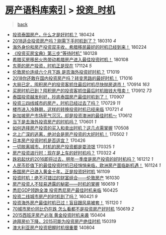 [房产语料库索引](../../README.md)  > [投资_时机](投资_时机.md)
====
> [back](../README.md)

- [投资泰国房产，什么才是好时机？](http://jkwz.applinzi.com/ittc/7095534925346505745.html#%E6%8A%95%E8%B5%84%E6%B3%B0%E5%9B%BD%E6%88%BF%E4%BA%A7%EF%BC%8C%E4%BB%80%E4%B9%88%E6%89%8D%E6%98%AF%E5%A5%BD%E6%97%B6%E6%9C%BA%EF%BC%9F) 180424  
- [2018适合投资房产吗？刚需下手时机到了？](http://jkwz.applinzi.com/ittc/7078841932396889098.html#2018%E9%80%82%E5%90%88%E6%8A%95%E8%B5%84%E6%88%BF%E4%BA%A7%E5%90%97%EF%BC%9F%E5%88%9A%E9%9C%80%E4%B8%8B%E6%89%8B%E6%97%B6%E6%9C%BA%E5%88%B0%E4%BA%86%EF%BC%9F) 180310 *4* 
- [海外身份和房产投资双丰收，希腊移民最好的时机已经到来！](http://jkwz.applinzi.com/ittc/7073711417851380753.html#%E6%B5%B7%E5%A4%96%E8%BA%AB%E4%BB%BD%E5%92%8C%E6%88%BF%E4%BA%A7%E6%8A%95%E8%B5%84%E5%8F%8C%E4%B8%B0%E6%94%B6%EF%BC%8C%E5%B8%8C%E8%85%8A%E7%A7%BB%E6%B0%91%E6%9C%80%E5%A5%BD%E7%9A%84%E6%97%B6%E6%9C%BA%E5%B7%B2%E7%BB%8F%E5%88%B0%E6%9D%A5%EF%BC%81) 180224  
- [《投资买房宝典》第三步“等待时机”](http://jkwz.applinzi.com/ittc/7063679541065548811.html#%E3%80%8A%E6%8A%95%E8%B5%84%E4%B9%B0%E6%88%BF%E5%AE%9D%E5%85%B8%E3%80%8B%E7%AC%AC%E4%B8%89%E6%AD%A5%E2%80%9C%E7%AD%89%E5%BE%85%E6%97%B6%E6%9C%BA%E2%80%9D) 180128  
- [希腊买房移民火热带动希腊房产进入最佳投资时机！](http://jkwz.applinzi.com/ittc/7056294018646803463.html#%E5%B8%8C%E8%85%8A%E4%B9%B0%E6%88%BF%E7%A7%BB%E6%B0%91%E7%81%AB%E7%83%AD%E5%B8%A6%E5%8A%A8%E5%B8%8C%E8%85%8A%E6%88%BF%E4%BA%A7%E8%BF%9B%E5%85%A5%E6%9C%80%E4%BD%B3%E6%8A%95%E8%B5%84%E6%97%B6%E6%9C%BA%EF%BC%81) 180108  
- [东莞的房产投资，时机正是现在](http://jkwz.applinzi.com/ittc/7039520982144910353.html#%E4%B8%9C%E8%8E%9E%E7%9A%84%E6%88%BF%E4%BA%A7%E6%8A%95%E8%B5%84%EF%BC%8C%E6%97%B6%E6%9C%BA%E6%AD%A3%E6%98%AF%E7%8E%B0%E5%9C%A8) 171124 *5* 
- [伦敦房价连续六个月下跌 是否海外投资好时机？](http://jkwz.applinzi.com/ittc/7026091745161511952.html#%E4%BC%A6%E6%95%A6%E6%88%BF%E4%BB%B7%E8%BF%9E%E7%BB%AD%E5%85%AD%E4%B8%AA%E6%9C%88%E4%B8%8B%E8%B7%8C+%E6%98%AF%E5%90%A6%E6%B5%B7%E5%A4%96%E6%8A%95%E8%B5%84%E5%A5%BD%E6%97%B6%E6%9C%BA%EF%BC%9F) 171019  
- [2018你还敢在国内投资房产吗？转变思路的最好时机！](http://jkwz.applinzi.com/ittc/7025076256461292561.html#2018%E4%BD%A0%E8%BF%98%E6%95%A2%E5%9C%A8%E5%9B%BD%E5%86%85%E6%8A%95%E8%B5%84%E6%88%BF%E4%BA%A7%E5%90%97%EF%BC%9F%E8%BD%AC%E5%8F%98%E6%80%9D%E8%B7%AF%E7%9A%84%E6%9C%80%E5%A5%BD%E6%97%B6%E6%9C%BA%EF%BC%81) 171016  
- [大局已定，囤积房产的投资客抓住最后时机尽快抛房退市！](http://jkwz.applinzi.com/ittc/7013139917398606864.html#%E5%A4%A7%E5%B1%80%E5%B7%B2%E5%AE%9A%EF%BC%8C%E5%9B%A4%E7%A7%AF%E6%88%BF%E4%BA%A7%E7%9A%84%E6%8A%95%E8%B5%84%E5%AE%A2%E6%8A%93%E4%BD%8F%E6%9C%80%E5%90%8E%E6%97%B6%E6%9C%BA%E5%B0%BD%E5%BF%AB%E6%8A%9B%E6%88%BF%E9%80%80%E5%B8%82%EF%BC%81) 170914 *163* 
- [买房时机已到？囤积房产的投资客抓住最后时机赔钱大甩卖！](http://jkwz.applinzi.com/ittc/7012388963162260497.html#%E4%B9%B0%E6%88%BF%E6%97%B6%E6%9C%BA%E5%B7%B2%E5%88%B0%EF%BC%9F%E5%9B%A4%E7%A7%AF%E6%88%BF%E4%BA%A7%E7%9A%84%E6%8A%95%E8%B5%84%E5%AE%A2%E6%8A%93%E4%BD%8F%E6%9C%80%E5%90%8E%E6%97%B6%E6%9C%BA%E8%B5%94%E9%92%B1%E5%A4%A7%E7%94%A9%E5%8D%96%EF%BC%81) 170912 *73* 
- [泰国投资越发利好，抄底泰国房产最佳时机到了！](http://jkwz.applinzi.com/ittc/7010519896163877905.html#%E6%B3%B0%E5%9B%BD%E6%8A%95%E8%B5%84%E8%B6%8A%E5%8F%91%E5%88%A9%E5%A5%BD%EF%BC%8C%E6%8A%84%E5%BA%95%E6%B3%B0%E5%9B%BD%E6%88%BF%E4%BA%A7%E6%9C%80%E4%BD%B3%E6%97%B6%E6%9C%BA%E5%88%B0%E4%BA%86%EF%BC%81) 170907  
- [投资三四线城市的房产，时机已经过去了吗？](http://jkwz.applinzi.com/ittc/6995659405012763664.html#%E6%8A%95%E8%B5%84%E4%B8%89%E5%9B%9B%E7%BA%BF%E5%9F%8E%E5%B8%82%E7%9A%84%E6%88%BF%E4%BA%A7%EF%BC%8C%E6%97%B6%E6%9C%BA%E5%B7%B2%E7%BB%8F%E8%BF%87%E5%8E%BB%E4%BA%86%E5%90%97%EF%BC%9F) 170729 *11* 
- [楼市进入冷静期，这样的转换投资时机已经来临](http://jkwz.applinzi.com/ittc/6992673482146841616.html#%E6%A5%BC%E5%B8%82%E8%BF%9B%E5%85%A5%E5%86%B7%E9%9D%99%E6%9C%9F%EF%BC%8C%E8%BF%99%E6%A0%B7%E7%9A%84%E8%BD%AC%E6%8D%A2%E6%8A%95%E8%B5%84%E6%97%B6%E6%9C%BA%E5%B7%B2%E7%BB%8F%E6%9D%A5%E4%B8%B4) 170721 *4* 
- [新加坡房产市场死气沉沉，却是投资澳洲的最佳时机～](http://jkwz.applinzi.com/ittc/6978137185835287556.html#%E6%96%B0%E5%8A%A0%E5%9D%A1%E6%88%BF%E4%BA%A7%E5%B8%82%E5%9C%BA%E6%AD%BB%E6%B0%94%E6%B2%89%E6%B2%89%EF%BC%8C%E5%8D%B4%E6%98%AF%E6%8A%95%E8%B5%84%E6%BE%B3%E6%B4%B2%E7%9A%84%E6%9C%80%E4%BD%B3%E6%97%B6%E6%9C%BA%EF%BD%9E) 170612  
- [当下是去海外投资房产的时机吗？](http://jkwz.applinzi.com/ittc/6974148097335624709.html#%E5%BD%93%E4%B8%8B%E6%98%AF%E5%8E%BB%E6%B5%B7%E5%A4%96%E6%8A%95%E8%B5%84%E6%88%BF%E4%BA%A7%E7%9A%84%E6%97%B6%E6%9C%BA%E5%90%97%EF%BC%9F) 170601 *1* 
- [如何选择房产投资的买入和卖出时机？这几点需掌握](http://jkwz.applinzi.com/ittc/6965373906142626820.html#%E5%A6%82%E4%BD%95%E9%80%89%E6%8B%A9%E6%88%BF%E4%BA%A7%E6%8A%95%E8%B5%84%E7%9A%84%E4%B9%B0%E5%85%A5%E5%92%8C%E5%8D%96%E5%87%BA%E6%97%B6%E6%9C%BA%EF%BC%9F%E8%BF%99%E5%87%A0%E7%82%B9%E9%9C%80%E6%8E%8C%E6%8F%A1) 170508  
- [北上广深的逃离，绝对会是房产投资的大好时机！](http://jkwz.applinzi.com/ittc/6963122041581470725.html#%E5%8C%97%E4%B8%8A%E5%B9%BF%E6%B7%B1%E7%9A%84%E9%80%83%E7%A6%BB%EF%BC%8C%E7%BB%9D%E5%AF%B9%E4%BC%9A%E6%98%AF%E6%88%BF%E4%BA%A7%E6%8A%95%E8%B5%84%E7%9A%84%E5%A4%A7%E5%A5%BD%E6%97%B6%E6%9C%BA%EF%BC%81) 170502 *1* 
- [日本房产投资时机是否适宜？](http://jkwz.applinzi.com/ittc/6960842315546493956.html#%E6%97%A5%E6%9C%AC%E6%88%BF%E4%BA%A7%E6%8A%95%E8%B5%84%E6%97%B6%E6%9C%BA%E6%98%AF%E5%90%A6%E9%80%82%E5%AE%9C%EF%BC%9F) 170426  
- [一切脱离城市、时机的房产投资都是耍流氓](http://jkwz.applinzi.com/ittc/6948899911939654661.html#%E4%B8%80%E5%88%87%E8%84%B1%E7%A6%BB%E5%9F%8E%E5%B8%82%E3%80%81%E6%97%B6%E6%9C%BA%E7%9A%84%E6%88%BF%E4%BA%A7%E6%8A%95%E8%B5%84%E9%83%BD%E6%98%AF%E8%80%8D%E6%B5%81%E6%B0%93) 170325 *1* 
- [房产投资进行时：现在是上车的好时机吗？](http://jkwz.applinzi.com/ittc/6947975544120542213.html#%E6%88%BF%E4%BA%A7%E6%8A%95%E8%B5%84%E8%BF%9B%E8%A1%8C%E6%97%B6%EF%BC%9A%E7%8E%B0%E5%9C%A8%E6%98%AF%E4%B8%8A%E8%BD%A6%E7%9A%84%E5%A5%BD%E6%97%B6%E6%9C%BA%E5%90%97%EF%BC%9F) 170322 *4* 
- [跌宕起伏的2016即将过去，明年一季度是房产投资的好时机吗？](http://jkwz.applinzi.com/ittc/6910672289124582404.html#%E8%B7%8C%E5%AE%95%E8%B5%B7%E4%BC%8F%E7%9A%842016%E5%8D%B3%E5%B0%86%E8%BF%87%E5%8E%BB%EF%BC%8C%E6%98%8E%E5%B9%B4%E4%B8%80%E5%AD%A3%E5%BA%A6%E6%98%AF%E6%88%BF%E4%BA%A7%E6%8A%95%E8%B5%84%E7%9A%84%E5%A5%BD%E6%97%B6%E6%9C%BA%E5%90%97%EF%BC%9F) 161212 *1* 
- [人民币贬值下的最佳投资时机已经悄悄来临，欧洲房产面临新机遇！](http://jkwz.applinzi.com/ittc/6904007181631751173.html#%E4%BA%BA%E6%B0%91%E5%B8%81%E8%B4%AC%E5%80%BC%E4%B8%8B%E7%9A%84%E6%9C%80%E4%BD%B3%E6%8A%95%E8%B5%84%E6%97%B6%E6%9C%BA%E5%B7%B2%E7%BB%8F%E6%82%84%E6%82%84%E6%9D%A5%E4%B8%B4%EF%BC%8C%E6%AC%A7%E6%B4%B2%E6%88%BF%E4%BA%A7%E9%9D%A2%E4%B8%B4%E6%96%B0%E6%9C%BA%E9%81%87%EF%BC%81) 161124 *1* 
- [泰国房产已进入黄金十年，正是投资好时机](http://jkwz.applinzi.com/ittc/6898508497288692741.html#%E6%B3%B0%E5%9B%BD%E6%88%BF%E4%BA%A7%E5%B7%B2%E8%BF%9B%E5%85%A5%E9%BB%84%E9%87%91%E5%8D%81%E5%B9%B4%EF%BC%8C%E6%AD%A3%E6%98%AF%E6%8A%95%E8%B5%84%E5%A5%BD%E6%97%B6%E6%9C%BA) 161109  
- [投资时机！绝不可错过的财富组合——伦敦房产](http://jkwz.applinzi.com/ittc/6894769088080905221.html#%E6%8A%95%E8%B5%84%E6%97%B6%E6%9C%BA%EF%BC%81%E7%BB%9D%E4%B8%8D%E5%8F%AF%E9%94%99%E8%BF%87%E7%9A%84%E8%B4%A2%E5%AF%8C%E7%BB%84%E5%90%88%E2%80%94%E2%80%94%E4%BC%A6%E6%95%A6%E6%88%BF%E4%BA%A7) 161030  
- [房产投资人不轻易透露的秘密——时机的掌握](http://jkwz.applinzi.com/ittc/6845566024883373060.html#%E6%88%BF%E4%BA%A7%E6%8A%95%E8%B5%84%E4%BA%BA%E4%B8%8D%E8%BD%BB%E6%98%93%E9%80%8F%E9%9C%B2%E7%9A%84%E7%A7%98%E5%AF%86%E2%80%94%E2%80%94%E6%97%B6%E6%9C%BA%E7%9A%84%E6%8E%8C%E6%8F%A1) 160619 *1* 
- [悉尼GDP领跑全澳 投资悉尼房产最佳时机来临](http://jkwz.applinzi.com/ittc/6824960721737483268.html#%E6%82%89%E5%B0%BCGDP%E9%A2%86%E8%B7%91%E5%85%A8%E6%BE%B3+%E6%8A%95%E8%B5%84%E6%82%89%E5%B0%BC%E6%88%BF%E4%BA%A7%E6%9C%80%E4%BD%B3%E6%97%B6%E6%9C%BA%E6%9D%A5%E4%B8%B4) 160425  
- [投资二线城市房产的时机到了吗？](http://jkwz.applinzi.com/ittc/6823419911221019652.html#%E6%8A%95%E8%B5%84%E4%BA%8C%E7%BA%BF%E5%9F%8E%E5%B8%82%E6%88%BF%E4%BA%A7%E7%9A%84%E6%97%B6%E6%9C%BA%E5%88%B0%E4%BA%86%E5%90%97%EF%BC%9F) 160421 *9* 
- [投资海外房产最佳时机已过！盲目跟风易被套！](http://jkwz.applinzi.com/ittc/6766723488157271044.html#%E6%8A%95%E8%B5%84%E6%B5%B7%E5%A4%96%E6%88%BF%E4%BA%A7%E6%9C%80%E4%BD%B3%E6%97%B6%E6%9C%BA%E5%B7%B2%E8%BF%87%EF%BC%81%E7%9B%B2%E7%9B%AE%E8%B7%9F%E9%A3%8E%E6%98%93%E8%A2%AB%E5%A5%97%EF%BC%81) 151120 *1* 
- [70城市房价同比仍在跌 怎么看都不是投资房产好时机](http://jkwz.applinzi.com/ittc/547650611427414021.html#70%E5%9F%8E%E5%B8%82%E6%88%BF%E4%BB%B7%E5%90%8C%E6%AF%94%E4%BB%8D%E5%9C%A8%E8%B7%8C+%E6%80%8E%E4%B9%88%E7%9C%8B%E9%83%BD%E4%B8%8D%E6%98%AF%E6%8A%95%E8%B5%84%E6%88%BF%E4%BA%A7%E5%A5%BD%E6%97%B6%E6%9C%BA) 150619 *2* 
- [2015西班牙房产必涨 黄金投资时机来袭](http://jkwz.applinzi.com/ittc/547650611400948690.html#2015%E8%A5%BF%E7%8F%AD%E7%89%99%E6%88%BF%E4%BA%A7%E5%BF%85%E6%B6%A8+%E9%BB%84%E9%87%91%E6%8A%95%E8%B5%84%E6%97%B6%E6%9C%BA%E6%9D%A5%E8%A2%AD) 150404  
- [迪拜房价下降，2015可能为投资房产绝佳时机](http://jkwz.applinzi.com/ittc/547650611395141171.html#%E8%BF%AA%E6%8B%9C%E6%88%BF%E4%BB%B7%E4%B8%8B%E9%99%8D%EF%BC%8C2015%E5%8F%AF%E8%83%BD%E4%B8%BA%E6%8A%95%E8%B5%84%E6%88%BF%E4%BA%A7%E7%BB%9D%E4%BD%B3%E6%97%B6%E6%9C%BA) 150319  
- [澳大利亚房产投资把握时机很重要](http://jkwz.applinzi.com/ittc/547650611371997643.html#%E6%BE%B3%E5%A4%A7%E5%88%A9%E4%BA%9A%E6%88%BF%E4%BA%A7%E6%8A%95%E8%B5%84%E6%8A%8A%E6%8F%A1%E6%97%B6%E6%9C%BA%E5%BE%88%E9%87%8D%E8%A6%81) 140804  
